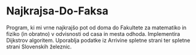 # Najkrajsa-Do-Faksa
Program, ki mi vrne najkrajšo pot od doma do Fakultete za matematiko in fiziko (in obratno) v odvisnosti od casa in mesta odhoda. Implementira Dijkstrov algoritem. Uporablja podatke iz Arrivine spletne strani ter spletne strani Slovenskih železnic.
